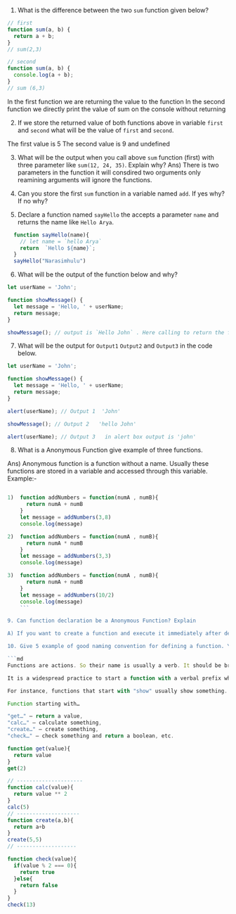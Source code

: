 1. What is the difference between the two `sum` function given below?

```js
// first
function sum(a, b) {
  return a + b;
}
// sum(2,3)

// second
function sum(a, b) {
  console.log(a + b);
}
// sum (6,3)
```

In the first function we are returning the value to the function 
In the second function we directly print the value of sum on the console without returning 

2. If we store the returned value of both functions above in variable `first` and `second` what will be the value of `first` and `second`.

The first value is 5
The second value is 9 and undefined

3. What will be the output when you call above `sum` function (first) with three parameter like `sum(12, 24, 35)`. Explain why?
Ans) There is two parameters in the function it will consdired two orguments only reamining arguments will ignore the functions.

4. Can you store the first `sum` function in a variable named `add`. If yes why? If no why?

5. Declare a function named `sayHello` the accepts a parameter `name` and returns the name like `Hello Arya`.

```js
  function sayHello(name){
    // let name = `hello Arya`
    return  `Hello ${name}`;
  }
  sayHello("Narasimhulu")
```

6. What will be the output of the function below and why?

```js
let userName = 'John';

function showMessage() {
  let message = 'Hello, ' + userName;
  return message;
}

showMessage(); // output is `Hello John` . Here calling to return the function showMessage().showMessage function calls the variable username along with the word hello.it is stored in variable message which is returned function
```

7. What will be the output for `Output1` `Output2` and `Output3` in the code below.

```js
let userName = 'John';

function showMessage() {
  let message = 'Hello, ' + userName;
  return message;
}

alert(userName); // Output 1  'John'

showMessage(); // Output 2   'hello John'

alert(userName); // Output 3   in alert box output is 'john'
```

8. What is a Anonymous Function give example of three functions.
  
  Ans) Anonymous function is a function without a name. Usually these functions are stored in a variable and accessed through this variable.
  Example:- 
```js

1)  function addNumbers = function(numA , numB){
      return numA + numB
    }
    let message = addNumbers(3,8)
    console.log(message)

2)  function addNumbers = function(numA , numB){
      return numA * numB
    }
    let message = addNumbers(3,3)
    console.log(message)

3)  function addNumbers = function(numA , numB){
      return numA + numB
    }
    let message = addNumbers(10/2)
    console.log(message)
    ```

9. Can function declaration be a Anonymous Function? Explain

A) If you want to create a function and execute it immediately after declaration, you can use the anonymous function

10. Give 5 example of good naming convention for defining a function. You can read the details below to do that.

```md
Functions are actions. So their name is usually a verb. It should be brief, as accurate as possible and describe what the function does, so that someone reading the code gets an indication of what the function does.

It is a widespread practice to start a function with a verbal prefix which vaguely describes the action. There must be an agreement within the team on the meaning of the prefixes.

For instance, functions that start with "show" usually show something.

Function starting with…

"get…" – return a value,
"calc…" – calculate something,
"create…" – create something,
"check…" – check something and return a boolean, etc.
```
```js
function get(value){
  return value
}
get(2)

// ---------------------
function calc(value){
  return value ** 2
}
calc(5)
// --------------------
function create(a,b){
  return a+b
}
create(5,5)
// -------------------

function check(value){
  if(value % 2 === 0){
    return true
  }else{
    return false
  }
}
check(13)


```
